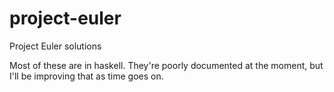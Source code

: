 # project-euler
Project Euler solutions

Most of these are in haskell.  They're poorly documented at the moment, but I'll be improving that as time goes on.
